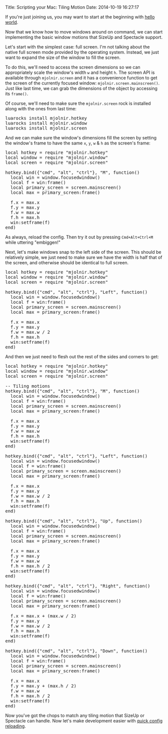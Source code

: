 Title: Scripting your Mac: Tiling Motion
Date: 2014-10-19 16:27:17

If you're just joining us, you may want to start at the beginning with [hello world](http://blog.josephholsten.com/post/scripting-your-mac-getting-started).

Now that we know how to move windows around on command, we can start implementing the basic window motions that SizeUp and Spectacle support.

Let's start with the simplest case: full screen. I'm not talking about the native full screen mode provided by the operating system. Instead, we just want to expand the size of the window to fill the screen.

To do this, we'll need to access the screen dimensions so we can appropriately scale the window's width `w` and height `h`. The screen API is available through `mjolnir.screen` and it has a convenience function to get the screen of the currently focused window: `mjolnir.screen.mainscreen()`. Just like last time, we can grab the dimensions of the object by accessing its `frame()`.

Of course, we'll need to make sure the `mjolnir.screen` rock is installed along with the ones from last time:

<?prettify language=shell?>
<pre class=prettyprint>
luarocks install mjolnir.hotkey
luarocks install mjolnir.window
luarocks install mjolnir.screen
</pre>

And we can make sure the window's dimensions fill the screen by setting the window's frame to have the same `x`, `y`, `w` & `h` as the screen's frame:

<?prettify language=lua?>
<pre class=prettyprint>
local hotkey = require "mjolnir.hotkey"
local window = require "mjolnir.window"
local screen = require "mjolnir.screen"

hotkey.bind({"cmd", "alt", "ctrl"}, "M", function()
  local win = window.focusedwindow()
  local f = win:frame()
  local primary_screen = screen.mainscreen()
  local max = primary_screen:frame()

  f.x = max.x
  f.y = max.y
  f.w = max.w
  f.h = max.h
  win:setframe(f)
end)
</pre>

As always, reload the config. Then try it out by pressing `Cmd+Alt+Ctrl+M` while uttering "embiggen!"

Next, let's make windows snap to the left side of the screen. This should be relatively simple, we just need to make sure we have the width is half that of the screen, and otherwise should be identical to full screen.

<?prettify language=lua?>
<pre class=prettyprint>
local hotkey = require "mjolnir.hotkey"
local window = require "mjolnir.window"
local screen = require "mjolnir.screen"

hotkey.bind({"cmd", "alt", "ctrl"}, "Left", function()
  local win = window.focusedwindow()
  local f = win:frame()
  local primary_screen = screen.mainscreen()
  local max = primary_screen:frame()

  f.x = max.x
  f.y = max.y
  f.w = max.w / 2
  f.h = max.h
  win:setframe(f)
end)
</pre>

And then we just need to flesh out the rest of the sides and corners to get:

<?prettify language=lua?>
<pre class=prettyprint>
local hotkey = require "mjolnir.hotkey"
local window = require "mjolnir.window"
local screen = require "mjolnir.screen"

-- Tiling motions
hotkey.bind({"cmd", "alt", "ctrl"}, "M", function()
  local win = window.focusedwindow()
  local f = win:frame()
  local primary_screen = screen.mainscreen()
  local max = primary_screen:frame()

  f.x = max.x
  f.y = max.y
  f.w = max.w
  f.h = max.h
  win:setframe(f)
end)

hotkey.bind({"cmd", "alt", "ctrl"}, "Left", function()
  local win = window.focusedwindow()
  local f = win:frame()
  local primary_screen = screen.mainscreen()
  local max = primary_screen:frame()

  f.x = max.x
  f.y = max.y
  f.w = max.w / 2
  f.h = max.h
  win:setframe(f)
end)

hotkey.bind({"cmd", "alt", "ctrl"}, "Up", function()
  local win = window.focusedwindow()
  local f = win:frame()
  local primary_screen = screen.mainscreen()
  local max = primary_screen:frame()

  f.x = max.x
  f.y = max.y
  f.w = max.w
  f.h = max.h / 2
  win:setframe(f)
end)

hotkey.bind({"cmd", "alt", "ctrl"}, "Right", function()
  local win = window.focusedwindow()
  local f = win:frame()
  local primary_screen = screen.mainscreen()
  local max = primary_screen:frame()

  f.x = max.x + (max.w / 2)
  f.y = max.y
  f.w = max.w / 2
  f.h = max.h
  win:setframe(f)
end)

hotkey.bind({"cmd", "alt", "ctrl"}, "Down", function()
  local win = window.focusedwindow()
  local f = win:frame()
  local primary_screen = screen.mainscreen()
  local max = primary_screen:frame()

  f.x = max.x
  f.y = max.y + (max.h / 2)
  f.w = max.w
  f.h = max.h / 2
  win:setframe(f)
end)
</pre>

Now you've got the chops to match any tiling motion that SizeUp or Spectacle can handle. Now let's make development easier with [quick config reloading](http://blog.josephholsten.com/post/scripting-mjolnir-quick-config-reloading).
